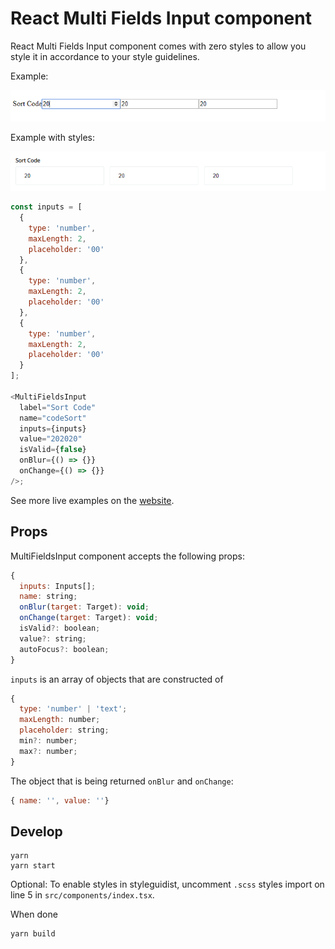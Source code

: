 # React Multi Fields Input component

React Multi Fields Input component comes with zero styles to allow you style it in accordance to your style guidelines.

Example:

![react-multi-fields-input component no styles](/assets/rmfi-example-base.png)

Example with styles:

![react-multi-fields-input component](/assets/rmfi-example.png)



```js
const inputs = [
  {
    type: 'number',
    maxLength: 2,
    placeholder: '00'
  },
  {
    type: 'number',
    maxLength: 2,
    placeholder: '00'
  },
  {
    type: 'number',
    maxLength: 2,
    placeholder: '00'
  }
];

<MultiFieldsInput
  label="Sort Code"
  name="codeSort"
  inputs={inputs}
  value="202020"
  isValid={false}
  onBlur={() => {}}
  onChange={() => {}}
/>;
```

See more live examples on the [website](https://react-multi-fields-input.netlify.com/).

## Props

MultiFieldsInput component accepts the following props:

```js static
{
  inputs: Inputs[];
  name: string;
  onBlur(target: Target): void;
  onChange(target: Target): void;
  isValid?: boolean;
  value?: string;
  autoFocus?: boolean;
}
```

`inputs` is an array of objects that are constructed of

```js static
{
  type: 'number' | 'text';
  maxLength: number;
  placeholder: string;
  min?: number;
  max?: number;
}
```

The object that is being returned `onBlur` and `onChange`:

```js static
{ name: '', value: ''}
```

## Develop

```
yarn
yarn start
```

Optional: To enable styles in styleguidist, uncomment `.scss` styles import on line 5 in `src/components/index.tsx`.

When done

```
yarn build
```